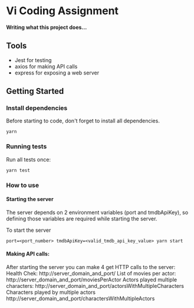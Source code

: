 # Vi Coding Assignment 

__Writing what this project does...__

## Tools
- Jest for testing
- axios for making API calls
- express for exposing a web server

## Getting Started

### Install dependencies

Before starting to code, don't forget to install all dependencies.

```shell
yarn
```

### Running tests

Run all tests once:

```shell
yarn test
```

### How to use

#### Starting the server
The server depends on 2 environment variables (port and tmdbApiKey), so defining those variables are required while starting the server.

To start the server

```shell
port=<port_number> tmdbApiKey=<valid_tmdb_api_key_value> yarn start
```

#### Making API calls:
After starting the server you can make 4 get HTTP calls to the server:
Health Chek: http://server_domain_and_port/
List of movies per actor: http://server_domain_and_port/moviesPerActor
Actors played multiple characters: http://server_domain_and_port/actorsWithMultipleCharacters
Characters played by multiple actors http://server_domain_and_port/charactersWithMultipleActors

